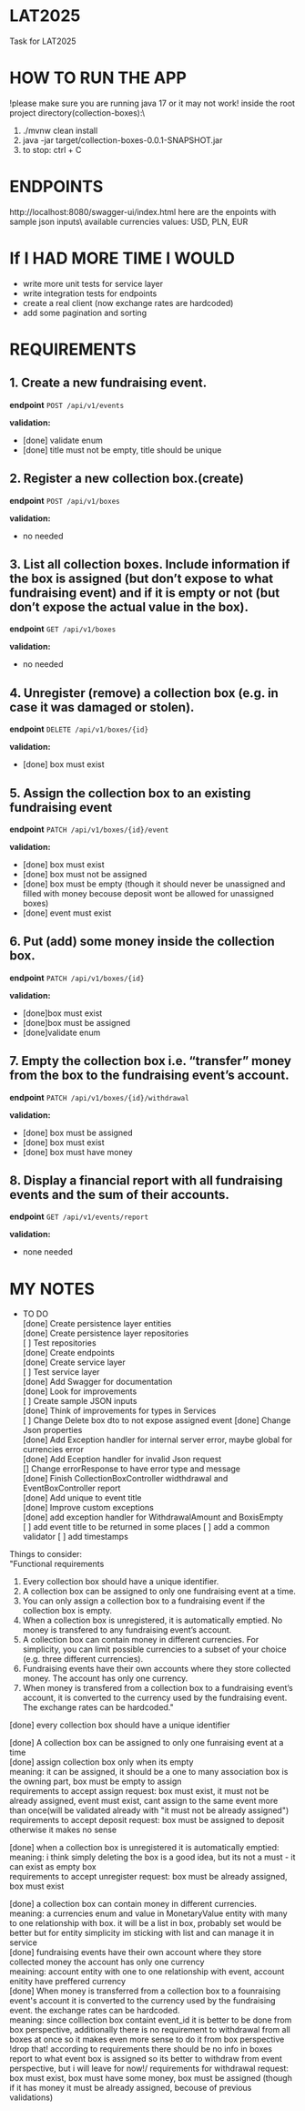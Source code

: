 # LAT2025
Task for LAT2025

# HOW TO RUN THE APP
!please make sure you are running java 17 or it may not work!
inside the root project directory(collection-boxes):\
1. ./mvnw clean install
2. java -jar target/collection-boxes-0.0.1-SNAPSHOT.jar
3. to stop: ctrl + C


# ENDPOINTS
http://localhost:8080/swagger-ui/index.html here are the enpoints with sample json inputs\ 
available currencies values: USD, PLN, EUR



# If I HAD MORE TIME I WOULD

- write more unit tests for service layer
- write integration tests for endpoints
- create a real client (now exchange rates are hardcoded)
- add some pagination and sorting

# REQUIREMENTS
## 1. Create a new fundraising event. 
**endpoint** `POST /api/v1/events`

**validation:**
- [done] validate enum
- [done] title must not be empty, title should be unique
## 2. Register a new collection box.(create)
**endpoint** `POST /api/v1/boxes`

**validation:**
- no needed
## 3. List all collection boxes. Include information if the box is assigned (but don’t expose to what fundraising event) and if it is empty or not (but don’t expose the actual value in the box).
**endpoint** `GET /api/v1/boxes`

**validation:**
- no needed
## 4. Unregister (remove) a collection box (e.g. in case it was damaged or stolen).
**endpoint** `DELETE /api/v1/boxes/{id}`

**validation:**
- [done] box must exist
## 5. Assign the collection box to an existing fundraising event
**endpoint** `PATCH /api/v1/boxes/{id}/event`

**validation:**
- [done] box must exist
- [done] box must not be assigned
- [done] box must be empty (though it should never be unassigned and filled with money becouse deposit wont be allowed for unassigned boxes)
- [done] event must exist
## 6. Put (add) some money inside the collection box.
**endpoint** `PATCH /api/v1/boxes/{id}`

**validation:**
- [done]box must exist
- [done]box must be assigned
- [done]validate enum
## 7. Empty the collection box i.e. “transfer” money from the box to the fundraising event’s account.
**endpoint** `PATCH /api/v1/boxes/{id}/withdrawal`

**validation:**
- [done] box must be assigned
- [done] box must exist
- [done] box must have money
## 8. Display a financial report with all fundraising events and the sum of their accounts.
**endpoint** `GET /api/v1/events/report`

**validation:**
- none needed






# MY NOTES #
- TO DO\
[done] Create persistence layer entities\
[done] Create persistence layer repositories\
[ ] Test repositories\
[done] Create endpoints\
[done] Create service layer\
[ ] Test service layer\
[done] Add Swagger for documentation\
[done] Look for improvements\
[ ] Create sample JSON inputs\
[done] Think of improvements for types in Services\
[ ] Change Delete box dto to not expose assigned event
[done] Change Json properties\
[done] Add Exception handler for internal server error, maybe global for currencies error\
[done] Add Eception handler for invalid Json request\
[] Change errorResponse to have error type and message\
[done] Finish CollectionBoxController widthdrawal and EventBoxController report\
[done] Add unique to event title\
[done] Improve custom exceptions\
[done] add exception handler for WithdrawalAmount and BoxisEmpty\
[ ] add event title to be returned in some places
[ ] add a common validator
[ ] add timestamps




Things to consider:\
"Functional requirements
1. Every collection box should have a unique identifier.
2. A collection box can be assigned to only one fundraising event at a time.
3. You can only assign a collection box to a fundraising event if the collection box is empty.
4. When a collection box is unregistered, it is automatically emptied. No money is transfered to any
fundraising event’s account.
5. A collection box can contain money in different currencies. For simplicity, you can limit possible
currencies to a subset of your choice (e.g. three different currencies).
6. Fundraising events have their own accounts where they store collected money. The account has
only one currency.
7. When money is transfered from a collection box to a fundraising event’s account, it is converted
to the currency used by the fundraising event. The exchange rates can be hardcoded."

[done] every collection box should have a unique identifier

[done] A collection box can be assigned to only one funraising event at a time\
[done] assign collection box only when its empty\
meaning: it can be assigned, it should be a one to many association box is the owning part, box must be empty to assign\
requirements to accept assign request: box must exist, it must not be already assigned, event must exist, cant assign to the same event more than once(will be validated already with "it must not be already assigned")\
requirements to accept deposit request: box must be assigned to deposit otherwise it makes no sense

[done] when a collection box is unregistered it is automatically emptied:\
meaning: i think simply deleting the box is a good idea, but its not a must - it can exist as empty box\
requirements to accept unregister request: box must be already assigned, box must exist

[done] a collection box can contain money in different currencies.\
meaning: a currencies enum and value in MonetaryValue entity with many to one relationship with box. it will be a list in box, probably set would be better but for entity simplicity im sticking with list and can manage it in service\
[done] fundraising events have their own account where they store collected money the account has only one currency\
meaining: account entity with one to one relationship with event, account enitity have preffered currency\
[done] When money is transferred from a collection box to a founraising event's account it is converted to the currency used by the fundraising event. the exchange rates can be hardcoded.\
meaning: since colllection box containt event_id it is better to be done from box perspective, additionally there is no requirement to withdrawal from all boxes at once so it makes even more sense to do it from box perspective\
!drop that! according to requirements there should be no info in boxes report to what event box is assigned so its better to withdraw from event perspective, but i will leave for now!/
requirements for withdrawal request: box must exist, box must have some money, box must be assigned (though if it has money it must be already assigned, becouse of previous validations)













